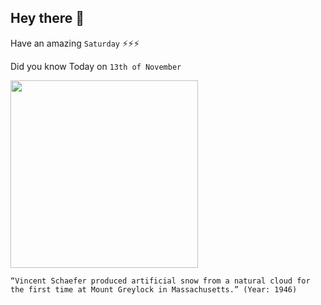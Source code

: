 ## Hey there 👋
Have an amazing `Saturday` ⚡⚡⚡

Did you know Today on `13th of November`
 
 [<img src="https://www.massmoments.org/files/assets/moments/11-13-1946/11_13.1_1946.jpg" width="300" />](https://www.wired.com/2007/11/nov-13-1946-artificial-snow-falls-for-the-first-time/) 
 ```
“Vincent Schaefer produced artificial snow from a natural cloud for the first time at Mount Greylock in Massachusetts.” (Year: 1946)
```
